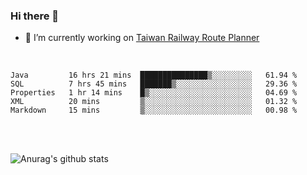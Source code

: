 ### Hi there 👋

- 🔭 I’m currently working on [Taiwan Railway Route Planner](https://github.com/Taiwan-Railway-Route-Planner)

<br/>

<!--START_SECTION:waka-->
```text
Java         16 hrs 21 mins  ███████████████▒░░░░░░░░░   61.94 % 
SQL          7 hrs 45 mins   ███████▒░░░░░░░░░░░░░░░░░   29.36 % 
Properties   1 hr 14 mins    █▒░░░░░░░░░░░░░░░░░░░░░░░   04.69 % 
XML          20 mins         ▒░░░░░░░░░░░░░░░░░░░░░░░░   01.32 % 
Markdown     15 mins         ▒░░░░░░░░░░░░░░░░░░░░░░░░   00.98 % 
```
<!--END_SECTION:waka-->

<br/>
<br/>

![Anurag's github stats](https://github-readme-stats.vercel.app/api?username=DepickereSven&show_icons=true&theme=tokyonight)



<!--
**DepickereSven/DepickereSven** is a ✨ _special_ ✨ repository because its `README.md` (this file) appears on your GitHub profile.

Here are some ideas to get you started:

- 🔭 I’m currently working on ...
- 🌱 I’m currently learning ...
- 👯 I’m looking to collaborate on ...
- 🤔 I’m looking for help with ...
- 💬 Ask me about ...
- 📫 How to reach me: ...
- 😄 Pronouns: ...
- ⚡ Fun fact: ...
-->
